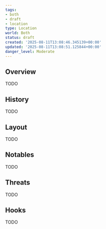 ```yaml
---
tags:
- both
- draft
- location
type: Location
world: Both
status: draft
created: '2025-08-11T13:08:46.345139+00:00'
updated: '2025-08-11T13:08:51.125844+00:00'
danger_level: Moderate
---
```



## Overview

TODO
## History

TODO
## Layout

TODO
## Notables

TODO
## Threats

TODO
## Hooks

TODO
